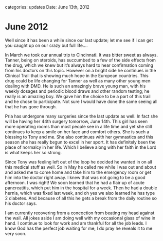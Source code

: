 categories: updates
Date: June 13th, 2012

# June 2012

Well since it has been a while since our last update; let me see if I
can get you caught up on our crazy but full life….

<!-- ~~fold~~ -->

In March we took our annual trip to Cincinnati. It was bitter sweet
as always.  Tanner, being on steroids, has succumbed to a few of the
side effects from the drug, which we knew but it’s always hard to hear
confirmation coming from his doctors on this topic.  However on a
bright side he continues in the Clinical Trail that is showing much
hope in the European countries.  This drug could be life changing for
Tanner as well as many other young men dealing with DMD.  He is such
an amazingly brave young man, with his weekly dosages and periodic
blood draws and other random testing; he really is an amazing boy.  We
gave him the choice to be a part of this trail and he chose to
participate.  Not sure I would have done the same seeing all that he
has gone through.

Pria has undergone many surgeries since the last update as well.  In
fact she will be having her 44th surgery tomorrow, June 14th.  This
girl has seen more operating rooms than most people see in a life time
and yet she still continues to keep a smile on her face and comfort
others.  She is such a blessing to Tony and me.  She also continues
with her gymnastics and this season she has really begun to excel in
her sport.  It has definitely been the place of normalcy in her life.
Which I believe along with her faith in the Lord is what keeps her so
strong.

Since Tony was feeling left out of the loop he decided he wanted in on
all this medical stuff as well.  So in May he called me while I was
out and about and asked me to come home and take him to the emergency
room or get him into the doctor right away.  I knew that was not going
to be a good afternoon.  I was right!  We soon learned that he had a
flair up of acute pancreatitis, which put him in the hospital for a
week. Then he had a double hernia, which was fixed last week, and oh
yes we also learned he has type 2 diabetes.  And because of all this
he gets a break from the daily routine so his doctor says.

I am currently recovering from a concoction from beating my head
against the wall.  All jokes aside I am doing well with my occasional
glass of wine in hand.  I continue to look for work and am thankful
for all the job leads.  I know God has the perfect job waiting for me,
I do pray he reveals it to me very soon.
